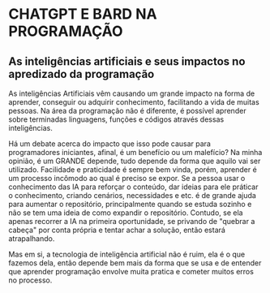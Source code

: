 # CHATGPT E BARD NA PROGRAMAÇÃO
## As inteligências artificiais e seus impactos no apredizado da programação

As inteligências Artificiais vêm causando um grande impacto na forma de aprender, conseguir ou adquirir conhecimento, facilitando a vida de muitas pessoas. Na área da programação não é diferente, é possível aprender sobre terminadas linguagens, funções e códigos através dessas inteligências. 

Há um debate acerca do impacto que isso pode causar para programadores iniciantes, afinal, é um benefício ou um malefício? Na minha opinião, é um GRANDE depende, tudo depende da forma que aquilo vai ser utilizado. Facilidade e praticidade é sempre bem vinda, porém, aprender é um processo incômodo ao qual é preciso se expor. Se a pessoa usar o conhecimento das IA para reforçar o conteúdo, dar ideias para ele práticar o conhecimento, criando cenários, necessidades e etc. é de grande ajuda para aumentar o repositório, principalmente quando se estuda sozinho e não se tem uma ideia de como expandir o repositório. Contudo, se ela apenas recorrer a IA na primeira oportunidade, se privando de "quebrar a cabeça" por conta própria e tentar achar a solução, então estará atrapalhando. 

Mas em si, a tecnologia de inteligência artificial não é ruim, ela é o que fazemos dela, então depende bem mais da forma que se usa e de entender que aprender programação envolve muita pratica e cometer muitos erros no processo.
